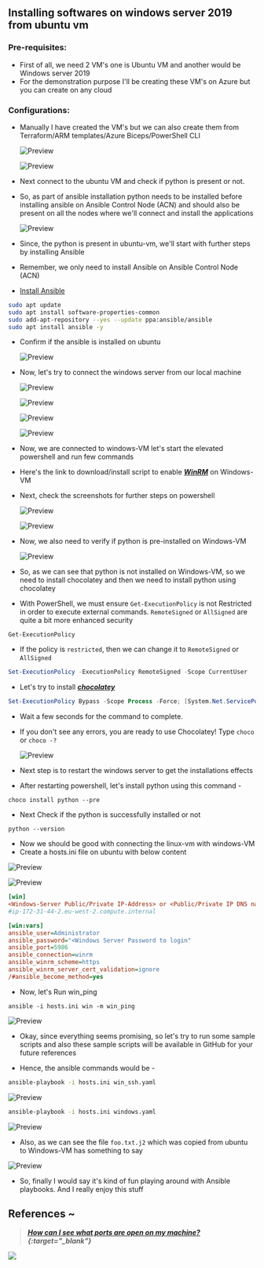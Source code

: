 ## Installing softwares on windows server 2019 from ubuntu vm

### Pre-requisites:

* First of all, we need 2 VM's one is Ubuntu VM and another would be Windows server 2019
* For the demonstration purpose I'll be creating these VM's on Azure but you can create on any cloud

### Configurations:

* Manually I have created the VM's but we can also create them from Terraform/ARM templates/Azure Biceps/PowerShell CLI
    
    ![Preview](img/ans1.png)
    
    ![Preview](img/ans2.png)

* Next connect to the ubuntu VM and check if python is present or not.
* So, as part of ansible installation python needs to be installed before installing ansible on Ansible Control Node (ACN) and should also be present on all the nodes where we'll connect and install the applications
  
  ![Preview](img/ans3.png)

* Since, the python is present in ubuntu-vm, we'll start with further steps by installing Ansible
* Remember, we only need to install Ansible on Ansible Control Node (ACN) 

* [Install Ansible](https://docs.ansible.com/ansible/latest/installation_guide/installation_distros.html#installing-ansible-on-ubuntu)

```bash
sudo apt update
sudo apt install software-properties-common
sudo add-apt-repository --yes --update ppa:ansible/ansible
sudo apt install ansible -y
```

* Confirm if the ansible is installed on ubuntu
    
    ![Preview](img/ans4.png)

* Now, let's try to connect the windows server from our local machine

    ![Preview](img/ans5.png)

    ![Preview](img/ans6.png)

    ![Preview](img/ans7.png)

    ![Preview](img/ans8.png)

* Now, we are connected to windows-VM let's start the elevated powershell and run few commands

* Here's the link to download/install script to enable _**[WinRM](https://raw.githubusercontent.com/ansible/ansible-documentation/c84880386a2f123ad5ee999bccfea4a502868663/examples/scripts/ConfigureRemotingForAnsible.ps1)**_ on Windows-VM

* Next, check the screenshots for further steps on powershell
    
    ![Preview](img/ans9.png)
    
    ![Preview](img/ans14.png)

* Now, we also need to verify if python is pre-installed on Windows-VM
    
    ![Preview](img/ans10.png)

* So, as we can see that python is not installed on Windows-VM, so we need to install chocolatey and then we need to install python using chocolatey

* With PowerShell, we must ensure `Get-ExecutionPolicy` is not Restricted in order to execute external commands. `RemoteSigned` or `AllSigned` are quite a bit more enhanced security
```
Get-ExecutionPolicy
```

* If the policy is `restricted`, then we can change it to `RemoteSigned` or `AllSigned`
```powershell
Set-ExecutionPolicy -ExecutionPolicy RemoteSigned -Scope CurrentUser
```

* Let's try to install [_**chocolatey**_](https://chocolatey.org/install)
```powershell
Set-ExecutionPolicy Bypass -Scope Process -Force; [System.Net.ServicePointManager]::SecurityProtocol = [System.Net.ServicePointManager]::SecurityProtocol -bor 3072; iex ((New-Object System.Net.WebClient).DownloadString('https://community.chocolatey.org/install.ps1'))
```

* Wait a few seconds for the command to complete.
* If you don't see any errors, you are ready to use Chocolatey! Type `choco` or `choco -?`
    
    ![Preview](img/ans11.png)

* Next step is to restart the windows server to get the installations effects

* After restarting powershell, let's install python using this command -
```
choco install python --pre 
```

* Next Check if the python is successfully installed or not
```
python --version
```

* Now we should be good with connecting the linux-vm with windows-VM 
* Create a hosts.ini file on ubuntu with below content

![Preview](img/ans12.png)

![Preview](img/ans13.png)

```ini
[win]
<Windows-Server Public/Private IP-Address> or <Public/Private IP DNS name>
#ip-172-31-44-2.eu-west-2.compute.internal

[win:vars]
ansible_user=Administrator
ansible_password="<Windows Server Password to login"
ansible_port=5986
ansible_connection=winrm
ansible_winrm_scheme=https
ansible_winrm_server_cert_validation=ignore
/#ansible_become_method=yes
```


* Now, let's Run win_ping
```
ansible -i hosts.ini win -m win_ping
```
![Preview](img/ans15.png)

* Okay, since everything seems promising, so let's try to run some sample scripts and also these sample scripts will be available in GitHub for your future references

* Hence, the ansible commands would be -
```bash
ansible-playbook -i hosts.ini win_ssh.yaml
```

![Preview](img/ans16.png)

```bash
ansible-playbook -i hosts.ini windows.yaml
```

![Preview](img/ans17.png)

* Also, as we can see the file `foo.txt.j2` which was copied from ubuntu to Windows-VM has something to say

![Preview](img/ans18.png)

* So, finally I would say it's kind of fun playing around with Ansible playbooks. And I really enjoy this stuff




## References ~

> _**[How can I see what ports are open on my machine?](https://askubuntu.com/questions/9368/how-can-i-see-what-ports-are-open-on-my-machine){:target="_blank"}**_

![](img/ansible_ico.png)
